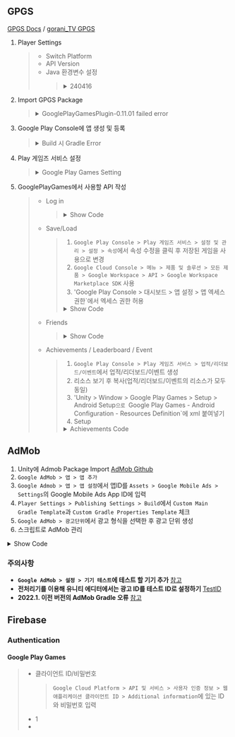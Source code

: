 ## GPGS
[GPGS Docs](https://github.com/playgameservices/play-games-plugin-for-unity) / [gorani_TV GPGS](https://www.youtube.com/watch?v=aCG5nixgyVw)
1. Player Settings
   > - Switch Platform
   > - API Version
   > - Java 환경변수 설정
   >   > <details>
   >   > <summary>240416</summary>
   >   > 
   >   > ### Additional instructions on building for Android on Windows
   >   > If you are using Windows, you must make sure that your Java SDK installation can be accessed by Unity. To do this:   
   >   > 1. Set the JAVA_HOME environment variable to your Java SDK installation path (for example, `C:\Program Files\Java\jdk1.7.0_45`)   
   >   > 2. Add the Java SDK's `bin` folder to your `PATH` environment variable (for example, `C:\Program Files\Java\jdk1.7.0_45\bin`)   
   >   > 3. Reboot.   
   >   > [참고](https://code-algo.tistory.com/28)
   >   > </details>
2. Import GPGS Package
   > <details>
   > <summary>GooglePlayGamesPlugin-0.11.01 failed error</summary>
   > 
   > 1. `Assets\GooglePlayGames\com.google.play.games\Editor\GooglePlayGamesPluginDependencies.xml` 열기   
   > 2. repository 내부를 `Assets/GooglePlayGames/com.google.play.games/Editor/m2repository`로 변경   
   > 3. `Assets > External Dependency Manager > Android Resolver > Force Resolve`로 Plug-in 설치
   > </details>
3. Google Play Console에 앱 생성 및 등록
   > <details>
   > <summary>Build 시 Gradle Error</summary>
   > 
   > 1. `Player Settings > Publishing Settings > Build > Custom Gradle Properties Template` 체크
   > 2. `Assets\Plugins\Android`의 `graldeTemplate.properties` 열기
   > 3. `android.enableD8=true` 붙여넣기
   > 4. `android.enableR8=false` 붙여넣기
   > </details>
4. Play 게임즈 서비스 설정
   > <details>
   > <summary>Google Play Games Setting</summary>
   > 
   > 1. `Play 게임즈 서비스 > 설정 및 관리 > 설정 > 새 Play 게임즈 서비스 프로젝트 만들기`
   > 2. `Google Cloud Console`에서 **앱 이름과 동일하게** 새 프로젝트 생성
   > 3. `Google Play Console`에서 `Google Cloud Console`에서 생성한 프로젝트를 `클라우드 프로젝트`로 선택
   > 4. `Google Cloud Platform에서 OAuth 동의 화면 만들기` 클릭 후 `Google Cloud Platform` 클릭
   > 5. User Type을 외부로 선택 후 만들기
   > 6. 앱 이름에 프로젝트 이름과 동일하게 입력하고, 사용자 지원 이메일, 개발자 연락처 정보에 이메일 입력 후 저장 후 계속
   > 7. 사용자 인증서보 추가 > 게임 서버 > OAuth 클라이언트 만들기 > `OAuth 클라이언트 ID 만들기` 클릭
   > 8. 애플리케이션 유형 - 웹 애플리케이션 선택, 이름에 앱 이름 입력 후 만들기 클릭
   > 9. `Google Play Console`에서 OAuth 클라이언트를 생성한 클라이언트로 선택 후 변경사항 저장
   > 10. 사용자 인증서보 추가 > Android > OAuth 클라이언트 만들기 > `OAuth 클라이언트 ID 만들기` 클릭
   > 11. `Google Play Console`의 `OAuth 클라이언트를 만드는 방법`에 나와있는 내용을 `Google Cloud Platform`의 `OAuth 클라이언트 ID 만들기에 입력 후 만들기
   > 12. `Google Play Console`에서 OAuth 클라이언트를 생성한 클라이언트로 선택 후 변경사항 저장
   > 13. 플레이 스토어에 출시 전 테스트를 위해 `앱 무결성 > 앱 서명 > 업로드 키 인증서`의 SHA-1 인증서 지문을 가지는 사용자 인증 정보를 추가 생성 (10~12 반복)
   > 14. `Google Cloud Console > OAuth 동의화면`에서 앱 게시
   > 15. `Google Play Console > Play 게임즈 서비스 > 설정 및 관리 > 설정 > 사용자 인증 정보`에서 리소스 보기 후 `xml` 복사
   > 16. 'Unity > Window > Google Play Games > Setup > Android Setup`으로 `Google Play Games - Android Configuration` 열기
   > 17. `Google Play Games - Android Configuration`의 Resources Definition에 xml 붙여넣기
   > 18. `Google Cloud Platform > 사용자 인증 정보 > 웹 어플리케이션`의 클라이언트 ID를 `Google Play Games - Android Configuration > Client ID`에 입력 후 Setup
   > </details>
5. GooglePlayGames에서 사용할 API 작성
   > - Log in
   >   > <details>
   >   > <summary>Show Code</summary>
   >   > 
   >   > ```C#
   >   > using GooglePlayGames;
   >   > using GooglePlayGames.BasicApi;
   >   > using UnityEngine.SocialPlatforms;
   >   > using UnityEngine.UI;
   >   > public class GoogleLogin : MonoBehaviour
   >   > {
   >   >    public Text login;
   >   >    public void Login()
   >   >    {
   >   >       // Unity에서 제공하는 Social을 사용하기 위해 사용
   >   >       // Unity의 Social을 사용하지 않을 경우 PlayGamesPlatform.Instance.Authenticate만 사용할 수 있음
   >   >       PlayGamesPlatform.Activate(); 
   >   >       
   >   >       // SignInStatus.Success : The operation was successful
   >   >       // SignInStatus.InternalError : An internal error occurred
   >   >       // SignInStatus.Canceled : The sign in was canceled
   >   >       PlayGamesPlatform.Instance.Authenticate(
   >   >          (SignInStatus status) =〉login.text = status == SignInStatus.Success ? $"Success : {Social.localUser}" : $"Failed : {status}";);
   >   >    } 
   >   > }
   >   > ```
   >   > </details>   
   > - Save/Load
   >   > 1. `Google Play Console > Play 게임즈 서비스 > 설정 및 관리 > 설정 > 속성`에서 속성 수정을 클릭 후 저장된 게임을 사용으로 변경
   >   > 2. `Google Cloud Console > 메뉴 > 제품 및 솔루션 > 모든 제품 > Google Workspace > API > Google Workspace Marketplace SDK` 사용
   >   > 3. 'Google Play Console > 대시보드 > 앱 설정 > 앱 엑세스 권한`에서 엑세스 권한 허용
   >   > <details>
   >   > <summary>Show Code</summary>
   >   > 
   >   > ```C#
   >   > using System;
   >   > using GooglePlayGames;
   >   > using GooglePlayGames.BasicApi;
   >   > using GooglePlayGames.BasicApi.SavedGame;
   >   > public class GoogleLogin : MonoBehaviour
   >   > {
   >   >    publicText selectSlot, openData, saveData, loadData;
   >   >    ISavedGameClient saveClient;
   >   >    void Init()
   >   >    {
   >   >       PlayGamesPlatform.Activate();
   >   >       saveSlient = Platform.Instance.SavedGame;
   >   >    {
   >   >    
   >   >    public void ShowSaveUI() // Google Cloud에 저장된 데이터를 보여줌
   >   >    {
   >   >       uint maxNumToDisplay = 5; // SavedGameUI에서 보여줄 데이터의 최대 개수
   >   >       bool allowCreateNew = false; // SavedGameUI에서 데이터 생성 여부
   >   >       bool allowDelete = true; // SavedGameUI에서 데이터 삭제 여부
   >   >       saveClient.ShowSelectSavedGameUI("_Title_", maxNumToDisplay, allowCreateNew, allowDelete,
   >   >          (SelectUIStatus status, ISavedGameMetadata data) => { Callback });
   >   >    }
   >   >    
   >   >    void OpenData(DataSource dataSource, ConflictResolutionStrategy conflictStrategy, Action<SavedGameRequestStatus, ISavedGameMetadata> callback)
   >   >       =〉saveClient.OpenWithAutomaticConflictResolution(Social.localUser.id, dataSource, conflictStrategy, callback);
   >   >    
   >   >    public void SaveButton() =〉
   >   >       OpenData(DataSource.ReadCacheOrNetwork, ConflictResolutionStrategy.UseLongestPlaytime, (status, data) =〉SaveData(data));
   >   >    
   >   >    public void LoadButton() =〉
   >   >       OpenData(DataSource.ReadCacheOrNetwork, ConflictResolutionStrategy.UseLastKnownGood, (status, data) =〉LoadData(data));
   >   >    
   >   >    public void DeleteButton() =〉
   >   >       OpenData(DataSource.ReadCacheOrNetwork, ConflictResolutionStrategy.UseLongestPlaytime, (status, data) =〉saveClident.Delete(data));
   >   >    
   >   >    void SaveData(ISavedGameMetadata data)
   >   >    {
   >   >       avedGameMetadataUpdate.Builder builder = new SavedGameMetadataUpdate.Builder();
   >   >       builder = builder
   >   >          .WithUpdatedPlayedTime(TimeSpan.Zero.Add(DateTime.Now.TimeOfDay))
   >   >          .WithUpdatedDescription("Saved game at " + DateTime.Now);
   >   >       SavedGameMetadataUpdate updater = builder.Build();
   >   >       saveClient.CommitUpdate(data, updater, System.Text.Encoding.UTF8.GetBytes("저장할 데이터 내용"),
   >   >          (SavedGameRequestStatus status, ISavedGameMetadata _data) =〉{ Callback });
   >   >    }
   >   >    
   >   >    void LoadData(ISavedGameMetadata data)
   >   >       =〉saveClient.ReadBinaryData(data, (_status, _loadData) =〉System.Text.Encoding.UTF8.GetString(_loadData));  
   >   > }
   >   > ```
   >   > </details>
   > - Friends
   >   > <details>
   >   > <summary>Show Code</summary>
   >   > 
   >   > ```C#
   >   > using GooglePlayGames;
   >   > using GooglePlayGames.BasicApi;
   >   > using UnityEngine.SocialPlatforms;
   >   > using UnityEngine.UI;
   >   > public class GoogleLogin : MonoBehaviour
   >   > {
   >   >    public Text askFriend;
   >   >    public Text loadFriend;
   >   >    public void LoadFriend()
   >   >    {
   >   >       // LoadFriendsStatus.Completed : All the friends have been loaded
   >   >       // LoadFriendsStatus.LoadMore : There are more friends to load
   >   >       // LoadFriendsStatus.ResolutionRequired : The game doesn't have permission to access the player's friends list
   >   >       
   >   >       // GetLastLoadFriendsStatus : 마지막으로 친구 목록을 로드한 상태를 반환
   >   >       // 만약 게임에 친구 목록을 불러올 권한이 없을 경우 AskForLoadFriendsResolution로 플레이어에게 권한 요청
   >   >       if(PlayGamesPlatform.Inst.GetLastLoadFriendsStatus() == LoadFriendsStatus.ResolutionRequired)
   >   >          PlayGamesPlatform.Instance.AskForLoadFriendsResolution(
   >   >             (result) = 〉askFriend.text = result == UISatus.Valid ? "Player Agree" : "Player Disagree");
   >   >       
   >   >       // 플레이어의 친구 목록을 불러옴
   >   >       // LoadFriends : Google Play Games의 친구 목록을 불러오는 메소드로
   >   >       // pageSize(불러올 친구 개수), forceReload(캐시 사용 여부), callback을 변수로 가짐
   >   >       // forceReload가 true일 경우 캐시에 상관 없이 서버에서 친구 목록을 새로 불러오고, false일 경우 캐시가 있을 경우 캐시 사용
   >   >       PlayGamesPlatform.Inst.LoadFriends(3, false, (status)=〉{
   >   >          if(status == LoadFriendsStatus.Completed) // 친구 불러오기가 완료되었을 경우 친구의 userName을 출력
   >   >          {
   >   >             foreach(IUserProfile _friend in Social.localUser.friends)
   >   >                loadFriend.text += _friend.userName + "/";
   >   >          }
   >   >          else
   >   >             loadFriend.text = $"Load Friend Failed : {status}";
   >   >    }
   >   > }
   >   > ```
   >   > </details>
   > - Achievements / Leaderboard / Event
   >   > 1. `Google Play Console > Play 게임즈 서비스 > 업적/리더보드/이벤트`에서 업적/리더보드/이벤트 생성
   >   > 2. 리소스 보기 후 복사(업적/리더보드/이벤트의 리소스가 모두 동일)
   >   > 3. 'Unity > Window > Google Play Games > Setup > Android Setup`으로 `Google Play Games - Android Configuration - Resources Definition`에 xml 붙여넣기
   >   > 4. Setup
   >   > <details>
   >   > <summary>Achievements Code</summary>
   >   > 
   >   > ```C#
   >   > // 업적 달성
   >   > Social.ReportProgress(GPGSIds.achievement_id, 100f, (success) => { Callback}); 
   >   > // 단계 업적 달성
   >   > PlayGamesPlatform.Instance.IncrementAchievement(GPGSIds.achievement_step_id, 1, (success) => { Callback}); 
   >   > // 이벤트 달성
   >   > PlayGamesPlatform.Instance.Events.IncrementEvent(GPGSIds.event_test1_none, 1)
   >   > // 리더보드 점수 획득
   >   > Social.ReportScore(1000, GPGSIds.leaderboard_test1, (success) => { Callback}); 
   >   > // 업적 보기
   >   > Social.ShowAchievementsUI();
   >   > // 전체 리더보드 보기
   >   > Social.ShowLeaderboardUI();
   >   > // 특정 리더보드 보기
   >   > PlayGamesPlatform.Instance.ShowLeaderboardUI(GPGSIds.leaderboardID);
   >   > // 리더보드 데이터 가져오기
   >   > PlayGamesPlatform.Instance.LoadScores(
   >   >    _id_, // GPGS Leaderboard Id
   >   >    LeaderboardStart.TopScores, // 데이터를 가져올 시작점 TopScores/PlayerCentered
   >   >    3, // 리더보드에서 가져올 데이터 개수
   >   >    LeaderboardCollection.Public, // 리더보드에서 가져올 데이터 종류 Public/Social
   >   >    LeaderboardTimeSpan.Alltime, // 리더보드에서 가여올 데이터의 생성 시간 Daily/Weekly/AllTime
   >   >    (LeaderboardScoreData data) =〉{ // Callback
   >   >       foreach(Iscore score in data.Scores) Debug.Log($"{score.userID}({score.formattedValue})");
   >   >    });
   >   > );
   >   > ```
   >   > </details>

## AdMob
1. Unity에 Admob Package Import [AdMob Github](https://github.com/googleads/googleads-mobile-unity)
2. `Google AdMob > 앱 > 앱 추가`
3. `Google Admob > 앱 > 앱 설정`에서 앱ID를 `Assets > Google Mobile Ads > Settings`의 Google Mobile Ads App ID에 입력
4. `Player Settings > Publishing Settings > Build`에서 `Custom Main Gradle Template`과 `Custom Gradle Properties Template` 체크
5. `Google AdMob > 광고단위`에서 광고 형식을 선택한 후 광고 단위 생성
6. 스크립트로 AdMob 관리

<details>
<summary>Show Code</summary>

```C#
```
</details>

### 주의사항
- **`Google AdMob > 설정 > 기기 테스트`에 테스트 할 기기 추가** [참고](https://support.google.com/admob/answer/9691433?hl=ko)
- **전처리기를 이용해 유니티 에디터에서는 광고 ID를 테스트 ID로 설정하기** [TestID](https://developers.google.com/admob/unity/test-ads?hl=ko)
- **2022.1. 이전 버전의 AdMob Gradle 오류** [참고](https://developers.google.com/admob/unity/gradle?hl=ko)





## Firebase
### Authentication
#### Google Play Games
> - 클라이언트 ID/비밀번호
>   > `Google Cloud Platform > API 및 서비스 > 사용자 인증 정보 > 웹 애플리케이션 클라이언트 ID > Additional information`에 있는 ID와 비밀번호 입력
> - 1
> - 
